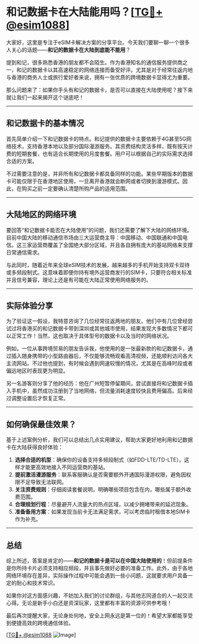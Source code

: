# 和记数据卡在大陆能用吗？[[TG💪+ @esim1088](https://t.me/s/esim1088)]

大家好，这里是专注于eSIM卡解决方案的分享平台。今天我们要聊一聊一个很多人关心的话题——**和记的数据卡在大陆到底能不能用**？

提到和记，很多熟悉香港的朋友都不会陌生。作为香港知名的通信服务提供商之一，和记的数据卡以其高速稳定的网络连接而备受好评。尤其是对于经常往返内地与香港的商务人士或旅行爱好者来说，拥有一张优质的跨境数据卡显得尤为重要。

那么问题来了：如果你手头有和记的数据卡，是否可以直接在大陆使用呢？接下来就让我们一起来揭开这个谜底吧！

---

## 和记数据卡的基本情况

首先简单介绍一下和记数据卡的特点。和记提供的数据卡主要依赖于4G甚至5G网络技术，支持香港本地以及部分国际漫游服务。其资费结构灵活多样，既有按天计费的短期套餐，也有适合长期使用的月度套餐。用户可以根据自己的实际需求选择合适的方案。

不过需要注意的是，并非所有和记数据卡都具备同样的功能。某些早期版本的数据卡可能仅限于在香港地区使用，一旦离开香港就会断网或者切换到漫游模式。因此，在购买之前一定要确认清楚所购产品的适用范围。

---

## 大陆地区的网络环境

要回答“和记数据卡能否在大陆使用”的问题，我们还需要了解下大陆的网络环境。目前中国大陆的移动通信市场由三大运营商主导：中国移动、中国联通和中国电信。这三家运营商覆盖了全国绝大部分区域，并且各自拥有庞大的基站网络来支撑日常通信需求。

与此同时，随着近年来全球eSIM技术的发展，越来越多的手机开始支持双卡双待或多频段制式。这意味着即便你持有境外运营商发行的SIM卡，只要符合相关标准并且信号兼容，理论上还是有可能在大陆正常使用网络服务的。

---

## 实际体验分享

为了验证这一假设，我特意咨询了几位经常往返两地的朋友。他们中有几位曾经尝试过将香港买的和记数据卡带到深圳或其他城市使用，结果发现大多数情况下都可以正常工作！当然，这也取决于具体型号的数据卡以及当时的网络状况。

例如，一位从事跨境贸易的朋友告诉我，他使用的是一张最新款的和记数据卡，通过插入随身携带的小型路由器后，不仅能够流畅观看高清视频，还能顺利访问各大主流网站。不过他也提到，有时候会遇到网速较慢的情况，尤其是在高峰时段或者偏远地区时表现更为明显。

另一名游客则分享了他的经历：他在广州短暂停留期间，尝试直接将和记数据卡插入手机中，虽然成功注册到了当地网络，但流量消耗速度较快且费用偏高。后来经过调整设置后才恢复正常。

---

## 如何确保最佳效果？

基于上述案例分析，我们可以总结出几点实用建议，帮助大家更好地利用和记数据卡在大陆获得良好体验：

1. **选择合适的机型**：确保你的设备支持多频段制式（如FDD-LTE/TD-LTE），这样才能更高效地接入不同运营商的基站。
2. **提前激活漫游服务**：联系客服确认是否需要额外开通国际漫游权限，避免因权限不足导致无法联网。
3. **关注资费规则**：仔细阅读套餐说明，明确哪些项目包含在内，哪些属于额外收费范围。
4. **合理规划行程**：尽量避开人流量大的热点区域，以减少拥堵带来的延迟现象。
5. **准备备用方案**：如果发现当前卡无法满足需求，可以考虑临时租借本地SIM卡作为补充。

---

## 总结

综上所述，答案是肯定的——**和记的数据卡是可以在中国大陆使用的**！但前提条件是你所持卡片必须支持相应频段，并且事先做好必要的准备工作。此外，由于各地网络环境存在差异，实际操作过程中可能会遇到一些小问题，这就要求用户具备一定的耐心和技术常识。

如果你对这方面感兴趣，不妨加入我们的讨论群组，与其他志同道合的人一起交流心得。无论是新手小白还是资深玩家，这里都有丰富的资源可供参考哦！

最后再次提醒大家，无论身处何地，安全上网永远是第一位的！希望大家都能享受到便捷高效的跨境通信体验。

[[TG💪+ @esim1088](https://t.me/s/esim1088) ![Image](https://i.postimg.cc/4NQfJmqS/Snipaste-2025-05-13-00-14-12.png)]